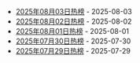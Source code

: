 * [2025年08月03日热榜](https://product-daily.haha.ai/posts/20250803) - 2025-08-03
* [2025年08月02日热榜](https://product-daily.haha.ai/posts/20250802) - 2025-08-02
* [2025年08月01日热榜](https://product-daily.haha.ai/posts/20250801) - 2025-08-01
* [2025年07月30日热榜](https://product-daily.haha.ai/posts/20250730) - 2025-07-30
* [2025年07月29日热榜](https://product-daily.haha.ai/posts/20250729) - 2025-07-29
